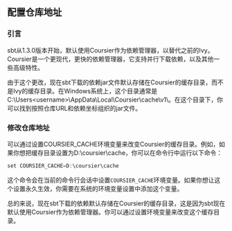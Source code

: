 ## 配置仓库地址

### 引言
sbt从1.3.0版本开始，默认使用Coursier作为依赖管理器，以替代之前的Ivy。Coursier是一个更现代，更快的依赖管理器，它支持并行下载依赖，以及其他一些高级特性。     

由于这个更改，现在sbt下载的依赖jar文件默认存储在Coursier的缓存目录，而不是Ivy的缓存目录。在Windows系统上，这个目录通常是C:\Users\<username>\AppData\Local\Coursier\cache\v1\。在这个目录下，你可以找到按照仓库URL和依赖坐标组织的jar文件。  

### 修改仓库地址    
可以通过设置COURSIER_CACHE环境变量来改变Coursier的缓存目录。例如，如果你想把缓存目录设置为D:\coursier\cache，你可以在命令行中运行以下命令： 
```java
set COURSIER_CACHE=D:\coursier\cache
```

这个命令会在当前的命令行会话中设置`COURSIER_CACHE`环境变量。如果你想让这个设置永久生效，你需要在系统的环境变量设置中添加这个变量。    

总的来说，现在sbt下载的依赖默认存储在Coursier的缓存目录，这是因为sbt现在默认使用Coursier作为依赖管理器。你可以通过设置环境变量来改变这个缓存目录。  